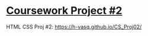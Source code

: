 # [Coursework Project #2](https://h-vasq.github.io/CS_Proj02/)
HTML CSS Proj #2: https://h-vasq.github.io/CS_Proj02/

